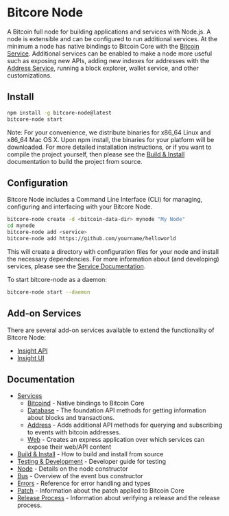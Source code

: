 Bitcore Node
============

A Bitcoin full node for building applications and services with Node.js. A node is extensible and can be configured to run additional services. At the minimum a node has native bindings to Bitcoin Core with the [Bitcoin Service](services/bitcoind.md). Additional services can be enabled to make a node more useful such as exposing new APIs, adding new indexes for addresses with the [Address Service](services/address.md), running a block explorer, wallet service, and other customizations.

## Install

```bash
npm install -g bitcore-node@latest
bitcore-node start
```

Note: For your convenience, we distribute binaries for x86_64 Linux and x86_64 Mac OS X. Upon npm install, the binaries for your platform will be downloaded. For more detailed installation instructions, or if you want to compile the project yourself, then please see the [Build & Install](build.md) documentation to build the project from source.

## Configuration

Bitcore Node includes a Command Line Interface (CLI) for managing, configuring and interfacing with your Bitcore Node.

```bash
bitcore-node create -d <bitcoin-data-dir> mynode "My Node"
cd mynode
bitcore-node add <service>
bitcore-node add https://github.com/yourname/helloworld
```

This will create a directory with configuration files for your node and install the necessary dependencies. For more information about (and developing) services, please see the [Service Documentation](services.md).

To start bitcore-node as a daemon:

```bash
bitcore-node start --daemon
```

## Add-on Services

There are several add-on services available to extend the functionality of Bitcore Node:

- [Insight API](https://github.com/bitpay/insight-api/tree/v0.3.0)
- [Insight UI](https://github.com/bitpay/insight/tree/v0.3.0)

## Documentation

- [Services](services.md)
  - [Bitcoind](services/bitcoind.md) - Native bindings to Bitcoin Core
  - [Database](services/db.md) - The foundation API methods for getting information about blocks and transactions.
  - [Address](services/address.md) - Adds additional API methods for querying and subscribing to events with bitcoin addresses.
  - [Web](services/web.md) - Creates an express application over which services can expose their web/API content
- [Build & Install](build.md) - How to build and install from source
- [Testing & Development](testing.md) - Developer guide for testing
- [Node](node.md) - Details on the node constructor
- [Bus](bus.md) - Overview of the event bus constructor
- [Errors](errors.md) - Reference for error handling and types
- [Patch](patch.md) - Information about the patch applied to Bitcoin Core
- [Release Process](release.md) - Information about verifying a release and the release process.
